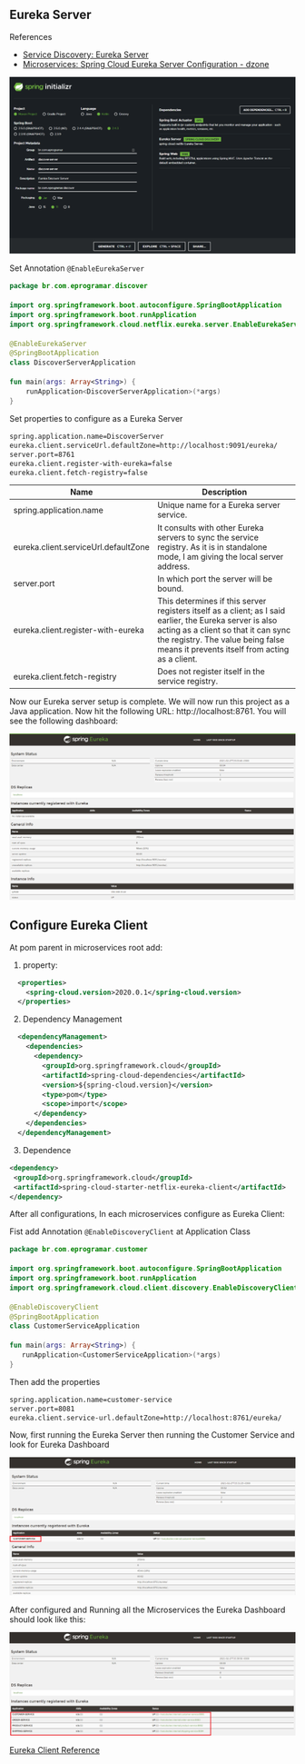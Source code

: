 ## Eureka Server

References

- [Service Discovery: Eureka Server](https://cloud.spring.io/spring-cloud-netflix/multi/multi_spring-cloud-eureka-server.html)
- [Microservices: Spring Cloud Eureka Server Configuration - dzone](https://dzone.com/articles/microservice-spring-cloud-eureka-server-configurat)

![Discover](../assets/spring-initializr-create-discover.png)

Set Annotation `@EnableEurekaServer`

```kotlin
package br.com.eprogramar.discover

import org.springframework.boot.autoconfigure.SpringBootApplication
import org.springframework.boot.runApplication
import org.springframework.cloud.netflix.eureka.server.EnableEurekaServer

@EnableEurekaServer
@SpringBootApplication
class DiscoverServerApplication

fun main(args: Array<String>) {
	runApplication<DiscoverServerApplication>(*args)
}

```

Set properties to configure as a Eureka Server

```properties
spring.application.name=DiscoverServer
eureka.client.serviceUrl.defaultZone=http://localhost:9091/eureka/
server.port=8761
eureka.client.register-with-eureka=false
eureka.client.fetch-registry=false
```

Name	| Description
------|------------
spring.application.name	              | Unique name for a Eureka server service.
eureka.client.serviceUrl.defaultZone  | It consults with other Eureka servers to sync the service registry. As it is in standalone mode, I am giving the local server address.
server.port                           |	In which port the server will be bound.
eureka.client.register-with-eureka    | This determines if this server registers itself as a client; as I said earlier, the Eureka server is also acting as a client so that it can sync the registry. The value being false means it prevents itself from acting as a client.
eureka.client.fetch-registry          | Does not register itself in the service registry.

 Now our Eureka server setup is complete.
 We will now run this project as a Java application. Now hit the following URL: http://localhost:8761. 
 You will see the following dashboard:

 ![Eureka dashboard](../assets/eukera-dashboard.png)


 ## Configure Eureka Client

At pom parent in microservices root add:

1. property:

```xml
  <properties>
    <spring-cloud.version>2020.0.1</spring-cloud.version>
  </properties>
```

2. Dependency Management

```xml
  <dependencyManagement>
    <dependencies>
      <dependency>
        <groupId>org.springframework.cloud</groupId>
        <artifactId>spring-cloud-dependencies</artifactId>
        <version>${spring-cloud.version}</version>
        <type>pom</type>
        <scope>import</scope>
      </dependency>
    </dependencies>
  </dependencyManagement>
```

3. Dependence

 ```xml
<dependency>
  <groupId>org.springframework.cloud</groupId>
  <artifactId>spring-cloud-starter-netflix-eureka-client</artifactId>
</dependency>
 ```

 After all configurations, In each microservices configure as Eureka Client:

 Fist add Annotation `@EnableDiscoveryClient` at Application Class

 ```kotlin
 package br.com.eprogramar.customer

import org.springframework.boot.autoconfigure.SpringBootApplication
import org.springframework.boot.runApplication
import org.springframework.cloud.client.discovery.EnableDiscoveryClient

@EnableDiscoveryClient
@SpringBootApplication
class CustomerServiceApplication

fun main(args: Array<String>) {
	runApplication<CustomerServiceApplication>(*args)
}
```

Then add the properties 

```
spring.application.name=customer-service
server.port=8081
eureka.client.service-url.defaultZone=http://localhost:8761/eureka/
```

Now, first running the Eureka Server then running the Customer Service and look for Eureka Dashboard

![Customer Registered at Eureka](../assets/eukera-dashboard-customer-registered.png)

After configured and Running all the Microservices the Eureka Dashboard should look like this:

![All Service Registered](../assets/eukera-dashboard-all-service-registered.png)

[Eureka Client Reference](https://dzone.com/articles/spring-cloud-amp-spring-bootimplementing-eureka-se)